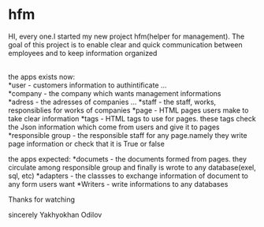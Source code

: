 # hfm
HI, every one.I started my new project hfm(helper for management).
The goal of this project is to enable clear and quick communication between employees and to keep information organized <br><br>

the apps exists now:<br>
  *user - customers information to authintificate ...<br>
  *company - the company which wants management informations<br>
  *adress - the adresses of companies ...
  *staff - the staff, works, responsiblies for works of companies
  *page - HTML pages users make to take clear information
  *tags - HTML tags to use for pages. these tags check the Json information which come from users and give it to pages
  *responsible group - the responsible staff for any page.namely they write page information or check that it is True or false
  
the apps expected:
  *documets - the documents formed from pages. they circulate among responsible group and finally is wrote to any database(exel, sql, etc)
  *adapters - the classses to exchange information of document to any form users want
  *Writers - write informations to any databases
  
Thanks for watching

sincerely
Yakhyokhan Odilov
